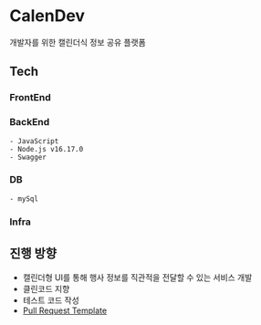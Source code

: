 # CalenDev

개발자를 위한 캘린더식 정보 공유 플랫폼

## Tech



### FrontEnd

### BackEnd

    - JavaScript
    - Node.js v16.17.0
    - Swagger

### DB
    - mySql
    
### Infra

## 진행 방향

   - 캘린더형 UI를 통해 행사 정보를 직관적을 전달할 수 있는 서비스 개발
   - 클린코드 지향
   - 테스트 코드 작성
   - [Pull Request Template](https://github.com/angular/angular/blob/main/.github/PULL_REQUEST_TEMPLATE.md)
